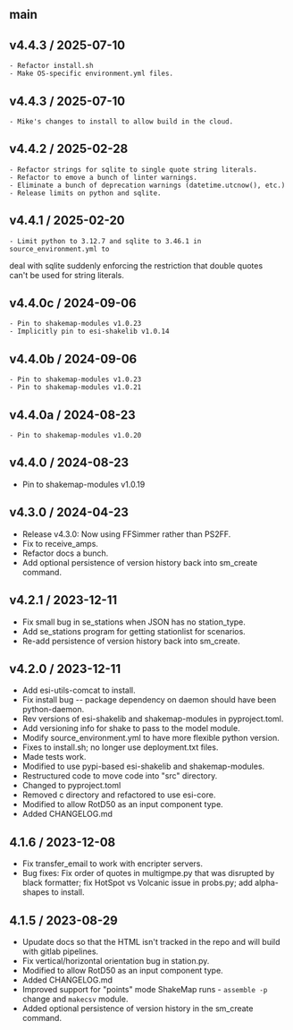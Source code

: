 ## main

## v4.4.3 / 2025-07-10
    - Refactor install.sh
    - Make OS-specific environment.yml files.

## v4.4.3 / 2025-07-10
    - Mike's changes to install to allow build in the cloud.

## v4.4.2 / 2025-02-28
    - Refactor strings for sqlite to single quote string literals.
    - Refactor to emove a bunch of linter warnings.
    - Eliminate a bunch of deprecation warnings (datetime.utcnow(), etc.)
    - Release limits on python and sqlite.

## v4.4.1 / 2025-02-20
    - Limit python to 3.12.7 and sqlite to 3.46.1 in source_environment.yml to                
deal with sqlite suddenly enforcing the restriction that double quotes                  
can't be used for string literals.

## v4.4.0c / 2024-09-06
    - Pin to shakemap-modules v1.0.23
    - Implicitly pin to esi-shakelib v1.0.14

## v4.4.0b / 2024-09-06
    - Pin to shakemap-modules v1.0.23
    - Pin to shakemap-modules v1.0.21

## v4.4.0a / 2024-08-23
    - Pin to shakemap-modules v1.0.20

## v4.4.0 / 2024-08-23
  - Pin to shakemap-modules v1.0.19

## v4.3.0 / 2024-04-23
 - Release v4.3.0: Now using FFSimmer rather than PS2FF.
 - Fix to receive_amps.
 - Refactor docs a bunch.
 - Add optional persistence of version history back into sm_create command.

## v4.2.1 / 2023-12-11
 - Fix small bug in se_stations when JSON has no station_type.
 - Add se_stations program for getting stationlist for scenarios.
 - Re-add persistence of version history back into sm_create.

## v4.2.0 / 2023-12-11
 - Add esi-utils-comcat to install.
 - Fix install bug -- package dependency on daemon should have been python-daemon.
 - Rev versions of esi-shakelib and shakemap-modules in pyproject.toml.
 - Add versioning info for shake to pass to the model module.
 - Modify source_environment.yml to have more flexible python version.
 - Fixes to install.sh; no longer use deployment.txt files.
 - Made tests work.
 - Modified to use pypi-based esi-shakelib and shakemap-modules.
 - Restructured code to move code into "src" directory.
 - Changed to pyproject.toml
 - Removed c directory and refactored to use esi-core.
 - Modified to allow RotD50 as an input component type.
 - Added CHANGELOG.md

## 4.1.6 / 2023-12-08
 - Fix transfer_email to work with encripter servers.
 - Bug fixes: Fix order of quotes in multigmpe.py that was disrupted by black
   formatter; fix HotSpot vs Volcanic issue in probs.py; add alpha-shapes to install.

## 4.1.5 / 2023-08-29
 - Upudate docs so that the HTML isn't tracked in the repo and will build with gitlab pipelines.
 - Fix vertical/horizontal orientation bug in station.py.
 - Modified to allow RotD50 as an input component type.
 - Added CHANGELOG.md
 - Improved support for "points" mode ShakeMap runs - `assemble -p` change and `makecsv` module.
 - Added optional persistence of version history in the sm_create command.

